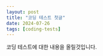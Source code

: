 ```yaml
---
layout: post
title: "코딩 테스트 첫글"
date: 2024-07-26
tags: [coding-tests]
---
```


코딩 테스트에 대한 내용을 올릴것입니다.
